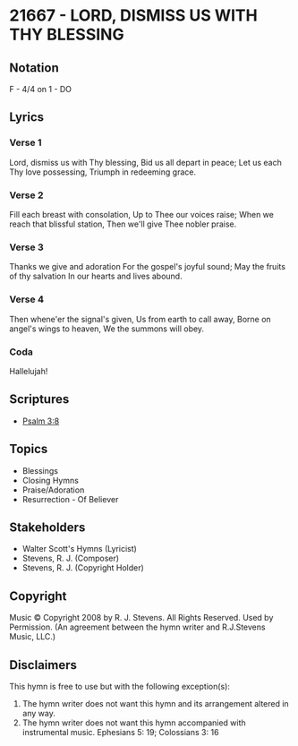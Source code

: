 # 21667 - LORD, DISMISS US WITH THY BLESSING

## Notation

F - 4/4 on 1 - DO

## Lyrics

### Verse 1

Lord, dismiss us with Thy blessing, Bid us all depart in peace; Let us each Thy love possessing, Triumph in redeeming grace. 



### Verse 2

Fill each breast with consolation, Up to Thee our voices raise; When we reach that blissful station, Then we'll give Thee nobler praise. 



### Verse 3

Thanks we give and adoration For the gospel's joyful sound; May the fruits of thy salvation In our hearts and lives abound. 



### Verse 4

Then whene'er the signal's given, Us from earth to call away, Borne on angel's wings to heaven, We the summons will obey. 

### Coda

Hallelujah!




## Scriptures

- [Psalm 3:8](https://www.biblegateway.com/passage/?search=Psalm%203%3A8)

## Topics

- Blessings
- Closing Hymns
- Praise/Adoration
- Resurrection - Of Believer

## Stakeholders

- Walter Scott's Hymns (Lyricist)
- Stevens, R. J. (Composer)
- Stevens, R. J. (Copyright Holder)

## Copyright

Music © Copyright 2008 by R. J. Stevens. All Rights Reserved. Used by Permission.
(An agreement between the hymn writer and R.J.Stevens Music, LLC.)

## Disclaimers

This hymn is free to use but with the following exception(s):
1. The hymn writer does not want this hymn and its arrangement altered in any way.
2. The hymn writer does not want this hymn accompanied with instrumental music.
Ephesians 5: 19; Colossians 3: 16

